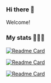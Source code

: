 ### Hi there 👋

Welcome!

<!--
**alexaf2000/alexaf2000** is a ✨ _special_ ✨ repository because its `README.md` (this file) appears on your GitHub profile.

Here are some ideas to get you started:

- 🔭 I’m currently working on ...
- 🌱 I’m currently learning ...
- 👯 I’m looking to collaborate on ...
- 🤔 I’m looking for help with ...
- 💬 Ask me about ...
- 📫 How to reach me: ...
- 😄 Pronouns: ...
- ⚡ Fun fact: ...
-->

### My stats 👨🏻‍💻

[![Readme Card](https://github-readme-stats.vercel.app/api?username=alexaf2000&count_private=true&show_icons=true&theme=dracula)](https://github.com/anuraghazra/github-readme-stats)

[![Readme Card](https://github-readme-stats.vercel.app/api/top-langs/?username=alexaf2000&theme=dracula)](https://github.com/anuraghazra/github-readme-stats)

[![Readme Card](https://github-readme-stats.vercel.app/api/wakatime?username=alexaf2000&theme=dracula)](https://github.com/anuraghazra/github-readme-stats)

